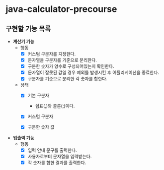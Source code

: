 # java-calculator-precourse

## 구현할 기능 목록

- **계산기 기능**
    - 행동
        - [x]  커스텀 구분자를 지정한다.
        - [x]  문자열을 구분자를 기준으로 분리한다.
        - [x]  구분한 숫자가 양수로 구성되어있는지 확인한다.
        - [x]  문자열이 잘못된 값일 경우 예외를 발생시킨 후 어플리케이션을 종료한다.
        - [x]  구분자를 기준으로 분리한 각 숫자를 합한다.
    - 상태
        - [x]  기본 구분자
            - 쉼표(,)와 콜론(;)이다.
        - [x]  커스텀 구분자
        - [x]  구분한 숫자 값


- **입출력 기능**
    - 행동
        - [x]  입력 안내 문구를 출력한다.
        - [x]  사용자로부터 문자열을 입력받는다.
        - [x]  각 숫자를 합한 결과를 출력한다.
